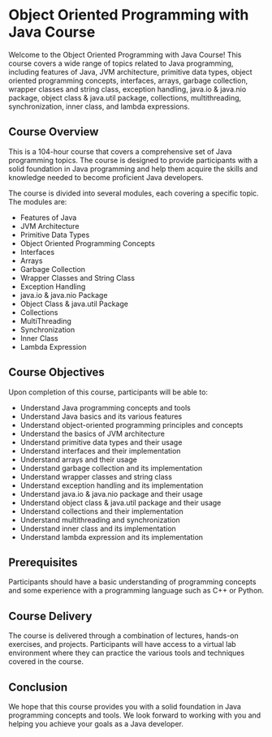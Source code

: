 # Object Oriented Programming with Java Course

Welcome to the Object Oriented Programming with Java Course! This course covers a wide range of topics related to Java programming, including features of Java, JVM architecture, primitive data types, object oriented programming concepts, interfaces, arrays, garbage collection, wrapper classes and string class, exception handling, java.io & java.nio package, object class & java.util package, collections, multithreading, synchronization, inner class, and lambda expressions.

## Course Overview

This is a 104-hour course that covers a comprehensive set of Java programming topics. The course is designed to provide participants with a solid foundation in Java programming and help them acquire the skills and knowledge needed to become proficient Java developers.

The course is divided into several modules, each covering a specific topic. The modules are:

*   Features of Java
*   JVM Architecture
*   Primitive Data Types
*   Object Oriented Programming Concepts
*   Interfaces
*   Arrays
*   Garbage Collection
*   Wrapper Classes and String Class
*   Exception Handling
*   java.io & java.nio Package
*   Object Class & java.util Package
*   Collections
*   MultiThreading
*   Synchronization
*   Inner Class
*   Lambda Expression

## Course Objectives

Upon completion of this course, participants will be able to:

*   Understand Java programming concepts and tools
*   Understand Java basics and its various features
*   Understand object-oriented programming principles and concepts
*   Understand the basics of JVM architecture
*   Understand primitive data types and their usage
*   Understand interfaces and their implementation
*   Understand arrays and their usage
*   Understand garbage collection and its implementation
*   Understand wrapper classes and string class
*   Understand exception handling and its implementation
*   Understand java.io & java.nio package and their usage
*   Understand object class & java.util package and their usage
*   Understand collections and their implementation
*   Understand multithreading and synchronization
*   Understand inner class and its implementation
*   Understand lambda expression and its implementation

## Prerequisites

Participants should have a basic understanding of programming concepts and some experience with a programming language such as C++ or Python.

## Course Delivery

The course is delivered through a combination of lectures, hands-on exercises, and projects. Participants will have access to a virtual lab environment where they can practice the various tools and techniques covered in the course.

## Conclusion

We hope that this course provides you with a solid foundation in Java programming concepts and tools. We look forward to working with you and helping you achieve your goals as a Java developer.
